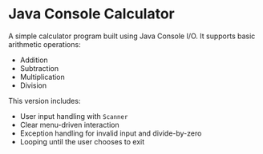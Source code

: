 # Java Console Calculator

A simple calculator program built using Java Console I/O. It supports basic arithmetic operations:
- Addition
- Subtraction
- Multiplication
- Division

This version includes:
- User input handling with `Scanner`
- Clear menu-driven interaction
- Exception handling for invalid input and divide-by-zero
- Looping until the user chooses to exit
